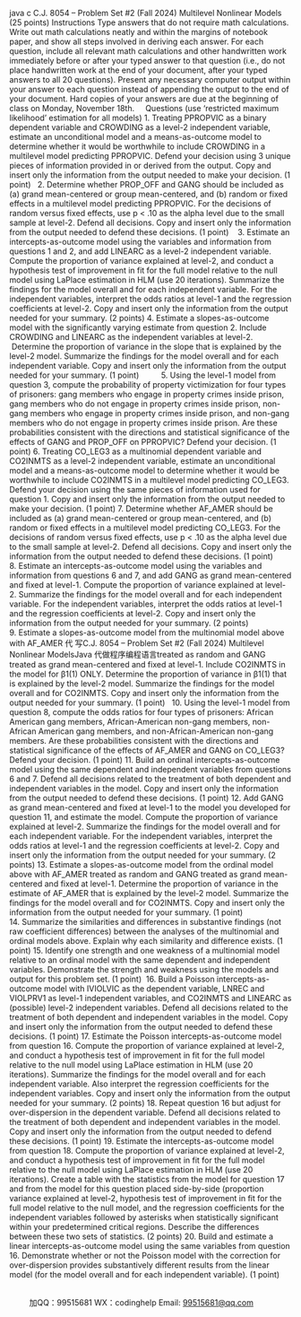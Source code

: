 java c
C.J. 8054 – Problem Set #2 (Fall 2024)
Multilevel Nonlinear Models (25 points)
Instructions
Type answers that do not require math calculations.
Write out math calculations neatly and within the margins of notebook paper, and show all steps involved in deriving each answer.
For each question, include all relevant math calculations and other handwritten work immediately before or after your typed answer to that question (i.e., do not place handwritten work at the end of your document, after your typed answers to all 20 questions).
Present any necessary computer output within your answer to each question instead of appending the output to the end of your document.
Hard copies of your answers are due at the beginning of class on Monday, November 18th.    
Questions (use ‘restricted maximum likelihood’ estimation for all models)
1. Treating PPROPVIC as a binary dependent variable and CROWDING	as a level-2 independent variable, estimate an unconditional model and a means-as-outcome model to determine whether it would be worthwhile to include CROWDING in a multilevel model predicting PPROPVIC. Defend your decision using 3 unique pieces of information provided in or derived from the output. Copy and insert only the information from the output needed to make your decision. (1 point)  
2. Determine whether PROP_OFF and GANG should be included as (a) grand mean-centered or group mean-centered, and (b) random or fixed effects in a multilevel model predicting PPROPVIC. For the decisions of random versus fixed effects, use p < .10 as the alpha level due to the small sample at level-2. Defend all decisions. Copy and insert only the information from the output needed to defend these decisions. (1 point)   
3. Estimate an intercepts-as-outcome model using the variables and information from questions 1 and 2, and add LINEARC as a level-2 independent variable. Compute the proportion of variance explained at level-2, and conduct a hypothesis test of improvement in fit for the full model relative to the null model using LaPlace estimation in HLM (use 20 iterations). Summarize the findings for the model overall and for each independent variable. For the independent variables, interpret the odds ratios at level-1 and the regression coefficients at level-2. Copy and insert only the information from the output needed for your summary. (2 points)
4. Estimate a slopes-as-outcome model with the significantly varying estimate from question 2. Include CROWDING and LINEARC as the independent variables at level-2.  Determine the proportion of variance in the slope that is explained by the level-2 model. Summarize the findings for the model overall and for each independent variable. Copy and insert only the information from the output needed for your summary. (1 point)         
5. Using the level-1 model from question 3, compute the probability of property victimization for four types of prisoners: gang members who engage in property crimes inside prison, gang members who do not engage in property crimes inside prison, non-gang members who engage in property crimes inside prison, and non-gang members who do not engage in property crimes inside prison. Are these probabilities consistent with the directions and statistical significance of the effects of GANG and PROP_OFF on PPROPVIC? Defend your decision. (1 point)
6. Treating CO_LEG3 as a multinomial dependent variable and CO2INMTS as a level-2 independent variable, estimate an unconditional model and a means-as-outcome model to determine whether it would be worthwhile to include CO2INMTS in a multilevel model predicting CO_LEG3. Defend your decision using the same pieces of information used for question 1. Copy and insert only the information from the output needed to make your decision. (1 point)
7. Determine whether AF_AMER should be included as (a) grand mean-centered or group mean-centered, and (b) random or fixed effects in a multilevel model predicting CO_LEG3. For the decisions of random versus fixed effects, use p < .10 as the alpha level due to the small sample at level-2. Defend all decisions. Copy and insert only the information from the output needed to defend these decisions. (1 point) 
8. Estimate an intercepts-as-outcome model using the variables and information from questions 6 and 7, and add GANG as grand mean-centered and fixed at level-1. Compute the proportion of variance explained at level-2. Summarize the findings for the model overall and for each independent variable. For the independent variables, interpret the odds ratios at level-1 and the regression coefficients at level-2. Copy and insert only the information from the output needed for your summary. (2 points) 
9. Estimate a slopes-as-outcome model from the multinomial model above with AF_AMER 代 写C.J. 8054 – Problem Set #2 (Fall 2024) Multilevel Nonlinear ModelsJava
代做程序编程语言treated as random and GANG treated as grand mean-centered and fixed at level-1. Include CO2INMTS in the model for β1(1) ONLY. Determine the proportion of variance in β1(1) that is explained by the level-2 model. Summarize the findings for the model overall and for CO2INMTS. Copy and insert only the information from the output needed for your summary. (1 point)  
10. Using the level-1 model from question 8, compute the odds ratios for four types of prisoners: African American gang members, African-American non-gang members, non-African American gang members, and non-African-American non-gang members. Are these probabilities consistent with the directions and statistical significance of the effects of AF_AMER and GANG on CO_LEG3? Defend your decision. (1 point)
11. Build an ordinal intercepts-as-outcome model using the same dependent and independent variables from questions 6 and 7. Defend all decisions related to the treatment of both dependent and independent variables in the model. Copy and insert only the information from the output needed to defend these decisions. (1 point)
12. Add GANG as grand mean-centered and fixed at level-1 to the model you developed for question 11, and estimate the model. Compute the proportion of variance explained at level-2. Summarize the findings for the model overall and for each independent variable. For the independent variables, interpret the odds ratios at level-1 and the regression coefficients at level-2. Copy and insert only the information from the output needed for your summary. (2 points)
13. Estimate a slopes-as-outcome model from the ordinal model above with AF_AMER treated as random and GANG treated as grand mean-centered and fixed at level-1. Determine the proportion of variance in the estimate of AF_AMER that is explained by the level-2 model. Summarize the findings for the model overall and for CO2INMTS. Copy and insert only the information from the output needed for your summary. (1 point) 
14. Summarize the similarities and differences in substantive findings (not raw coefficient differences) between the analyses of the multinomial and ordinal models above. Explain why each similarity and difference exists. (1 point)
15. Identify one strength and one weakness of a multinomial model relative to an ordinal model with the same dependent and independent variables. Demonstrate the strength and weakness using the models and output for this problem set. (1 point) 
16. Build a Poisson intercepts-as-outcome model with IVIOLVIC as the dependent variable, LNREC and VIOLPRV1 as level-1 independent variables, and CO2INMTS and LINEARC as (possible) level-2 independent variables. Defend all decisions related to the treatment of both dependent and independent variables in the model. Copy and insert only the information from the output needed to defend these decisions. (1 point)
17. Estimate the Poisson intercepts-as-outcome model from question 16. Compute the proportion of variance explained at level-2, and conduct a hypothesis test of improvement in fit for the full model relative to the null model using LaPlace estimation in HLM (use 20 iterations). Summarize the findings for the model overall and for each independent variable. Also interpret the regression coefficients for the independent variables. Copy and insert only the information from the output needed for your summary. (2 points)
18. Repeat question 16 but adjust for over-dispersion in the dependent variable. Defend all decisions related to the treatment of both dependent and independent variables in the model. Copy and insert only the information from the output needed to defend these decisions. (1 point)
19. Estimate the intercepts-as-outcome model from question 18. Compute the proportion of variance explained at level-2, and conduct a hypothesis test of improvement in fit for the full model relative to the null model using LaPlace estimation in HLM (use 20 iterations). Create a table with the statistics from the model for question 17 and from the model for this question placed side-by-side (proportion variance explained at level-2, hypothesis test of improvement in fit for the full model relative to the null model, and the regression coefficients for the independent variables followed by asterisks when statistically significant within your predetermined critical regions. Describe the differences between these two sets of statistics. (2 points)
20. Build and estimate a linear intercepts-as-outcome model using the same variables from question 16. Demonstrate whether or not the Poisson model with the correction for over-dispersion provides substantively different results from the linear model (for the model overall and for each independent variable). (1 point)         


         
加QQ：99515681  WX：codinghelp  Email: 99515681@qq.com
